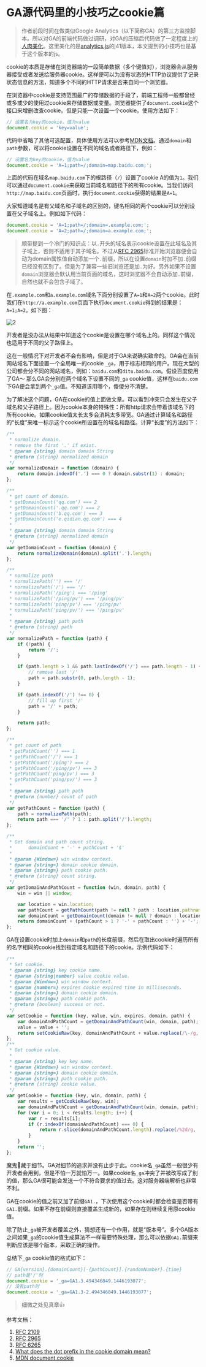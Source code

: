 GA源代码里的小技巧之cookie篇
===

> 作者前段时间在做类似Google Analytics（以下简称GA）的第三方监控脚本。所以对GA的前端代码做过调研，对GA的压缩后代码做了一定程度上的[人肉美化](https://gist.github.com/zmmbreeze/ddb4b3a619187b923dc2c009b4323a42)。这里美化的是[analytics.js](https://www.google-analytics.com/analytics.js)的j41版本，本文提到的小技巧也是基于这个版本的js。

cookie的本质是存储在浏览器端的一段简单数据（多个键值对），浏览器会从服务器接受或者发送给服务器cookie。这样便可以为没有状态的HTTP协议提供了记录状态信息的方法，知道多个不同的HTTP请求是否来自同一个浏览器。

在浏览器中cookie是支持范围最广的存储数据的手段了，前端工程师一般都曾经或多或少的使用过cookie来存储数据或变量。浏览器提供了`document.cookie`这个接口来增删改查cookie。但是只能一次设置一个cookie。使用方法如下：

```javascript
// 设置名为key的cookie，值为value
document.cookie = 'key=value';
```

代码中省略了其他可选配置，具体使用方法可以参考[MDN文档](https://developer.mozilla.org/zh-CN/docs/Web/API/Document/cookie)。通过`domain`和`path`参数，可以将cookie设置在不同的域名或者路径下，例如：

```javascript
// 设置名为key的cookie，值为value
document.cookie = 'A=1;path=/;domain=map.baidu.com;';
```

上面的代码在域名`map.baidu.com`下的根路径（`/`）设置了cookie A的值为`1`。我们可以通过`document.cookie`来获取当前域名和路径下的所有cookie。当我们访问`http://map.baidu.com`页面时，执行`document.cookie`获得的结果是`A=1`。

大家知道域名是有父域名和子域名的区别的，键名相同的两个cookie可以分别设置在父子域名上。例如如下代码：

```javascript
document.cookie = 'A=1;path=/;domain=.example.com;';
document.cookie = 'A=2;path=/;domain=a.example.com;';
```

> 顺带提到一个冷门的知识点：以`.`开头的域名表示cookie设置在此域名及其子域上，否则不适用于其子域名。不过从[RFC 2965](http://www.ietf.org/rfc/rfc2965.txt)标准开始浏览器便会自动为domain属性值自动添加一个`.`前缀，所以在设置`domain`时加不加`.`前缀已经没有区别了。但是为了兼容一些旧浏览还是加`.`为好。另外如果不设置`domain`浏览器会默认用当前页面的域名，这时浏览器不会自动添加`.`前缀，自然也就不会包含子域了。

在`.example.com`和`a.example.com`域名下面分别设置了`A=1`和`A=2`两个cookie。此时我们在`http://a.example.com`页面下执行`document.cookie`得到的结果是：`A=1;A=2`。如下图：

![2](https://cloud.githubusercontent.com/assets/249872/18791619/0fe6206c-81e6-11e6-99c3-ab043142e750.png)

开发者是没办法从结果中知道这个cookie是设置在哪个域名上的。同样这个情况也适用于不同的父子路径上。

这在一般情况下对开发者不会有影响，但是对于GA来说确实致命的。GA会在当前网站域名下面设置一个全局唯一的cookie `_ga`，用于标志相同的用户。现在大型的公司都会分不同的网站域名，例如：`baidu.com`和`ditu.baidu.com`。假设百度使用了GA～ 那么GA会分别在两个域名下设置不同的`_ga` cookie值，这样在`baidu.com`下GA便会拿到两个`_ga`值。不知道该用哪个，傻傻分不清楚。

为了解决这个问题，GA在cookie的值上面做文章。可以看到冲突只会发生在父子域名和父子路径上。因为cookie本身的特殊性：所有http请求会带着该域名下的所有cookie。如果cookie值太长太多会消耗太多带宽。GA通过计算域名和路径的“长度”来唯一标示这个cookie所设置在的域名和路径。计算“长度”的方法如下：

```javascript
/**
 * normalize domain.
 * remove the first '.' if exist.
 * @param {string} domain domain String
 * @return {string} normalized domain
 */
var normalizeDomain = function (domain) {
    return domain.indexOf('.') === 0 ? domain.substr(1) : domain;
};

/**
 * get count of domain.
 * getDomainCount('qq.com') === 2
 * getDomainCount('.qq.com') === 2
 * getDomainCount('b.qq.com') === 3
 * getDomainCount('e.qidian.qq.com') === 4
 *
 * @param {string} domain domain String
 * @return {string} normalized domain
 */
var getDomainCount = function (domain) {
    return normalizeDomain(domain).split('.').length;
};

/**
 * normalize path
 * normalizePath('') === '/'
 * normalizePath('/') === '/'
 * normalizePath('/ping') === '/ping'
 * normalizePath('/ping/pv') === '/ping/pv'
 * normalizePath('ping/pv') === '/ping/pv'
 * normalizePath('ping/pv/') === '/ping/pv'
 *
 * @param {string} path path
 * @return {string} path
 */
var normalizePath = function (path) {
    if (!path) {
        return '/';
    }

    if (path.length > 1 && path.lastIndexOf('/') === path.length - 1) {
        // remove last '/'
        path = path.substr(0, path.length - 1);
    }

    if (path.indexOf('/') !== 0) {
        // fill up first '/'
        path = '/' + path;
    }

    return path;
};

/**
 * get count of path
 * getPathCount('') === 1
 * getPathCount('/') === 1
 * getPathCount('/ping') === 2
 * getPathCount('/ping/pv') === 3
 * getPathCount('ping/pv') === 3
 * getPathCount('ping/pv/') === 3
 *
 * @param {string} path path
 * @return {number} count of path
 */
var getPathCount = function (path) {
    path = normalizePath(path);
    return path === '/' ? 1 : path.split('/').length;
};

/**
 * Get domain and path count string.
 *      domainCount + '-' + pathCount + '$'
 *
 * @param {Window=} win window context.
 * @param {string=} domain cookie domain.
 * @param {string=} path cookie path.
 * @return {string} count string.
 */
var getDomainAndPathCount = function (win, domain, path) {
    win = win || window;

    var location = win.location;
    var pathCount = getPathCount(path != null ? path : location.pathname);
    var domainCount = getDomainCount(domain != null ? domain : location.hostname);
    return domainCount + (pathCount > 1 ? '-' + pathCount : '') + '-';
};
```

GA在设置cookie时加上`domain`和`path`的长度前缀，然后在取出cookie时遍历所有的名字相同的cookie找到指定域名和路径下的cookie。示例代码如下：

```javascript
/**
 * Set cookie.
 * @param {string} key cookie name.
 * @param {string|number} value cookie value.
 * @param {Window=} win window context.
 * @param {number=} expires cookie expired time in milliseconds.
 * @param {string=} domain cookie domain.
 * @param {string=} path cookie path.
 * @return {boolean} success or not.
 */
var setCookie = function (key, value, win, expires, domain, path) {
    var domainAndPathCount = getDomainAndPathCount(win, domain, path);
    value = value + '';
    return setCookieRaw(key, domainAndPathCount + value.replace(/\-/g, '%2d'), win, expires, domain, path);
};
/**
 * Get cookie value.
 *
 * @param {string} key key name.
 * @param {Window=} win window context.
 * @param {string=} domain cookie domain.
 * @param {string=} path cookie path.
 * @return {string} cookie value.
 */
var getCookie = function (key, win, domain, path) {
    var results = getCookieRaw(key, win);
    var domainAndPathCount = getDomainAndPathCount(win, domain, path);
    for (var i = 0; i < results.length; i++) {
        var r = results[i];
        if (r.indexOf(domainAndPathCount) === 0) {
            return r.slice(domainAndPathCount.length).replace(/%2d/g, '-');
        }
    }
    return '';
};
```

魔鬼👹藏于细节。GA对细节的追求并没有止步于此。cookie名`_ga`虽然一般很少有开发者会用到，但是不怕一万就怕万一。如果cookie名`_ga`冲突了并被改写成了别的值，那么GA很可能会发送一个不符合要求的值过去。这对服务器端解析也非常不利。

GA在cookie的值之前又加了前缀`GA1.`，下次使用这个cookie时都会检查是否带有`GA1.`前缀。如果不存在前缀则直接覆盖生成新的，如果存在则继续复用原cookie值。

除了防止`_ga`被开发者覆盖之外，猜想还有一个作用，就是“版本号”。多个GA版本之间如果`_ga`的cookie值生成算法不一样需要特殊处理，那么可以依据`GA1.`前缀来判断应该是哪个版本，采取正确的操作。

总结下`_ga` cookie值的格式如下：

```javascript
// GA{version}.{domainCount}[-{pathCount}].{randomNumber}.{time}
// path是'/'时
document.cookie = '_ga=GA1.3.494346849.1446193077';
// 没有path时
document.cookie = '_ga=GA1.3-2.494346849.1446193077';
```

> 细微之处见真章:+1:

参考文档：

1. [RFC 2109](https://tools.ietf.org/html/rfc2109)
2. [RFC 2965](http://www.ietf.org/rfc/rfc2965.txt)
3. [RFC 6265](https://tools.ietf.org/html/rfc6265)
4. [What does the dot prefix in the cookie domain mean?](http://stackoverflow.com/questions/9618217/what-does-the-dot-prefix-in-the-cookie-domain-mean)
5. [MDN document.cookie](https://developer.mozilla.org/en-US/docs/Web/API/document/cookie?redirectlocale=en-US&redirectslug=DOM%2Fdocument.cookie)
